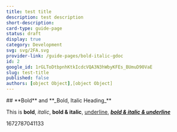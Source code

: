 ```yaml
---
title: test title
description: test description
short-description: 
card-type: guide-page
status: draft
display: true
category: Development
svg: svg/2FA.svg
provider-link: /guide-pages/bold-italic-gdoc
id: 2
google_id: 1rGLToDtbpnhKtkIcdcVQA3N3hWbyKFEs_BUmuD90VaE
slug: test-title
published: false
authors: [object Object],[object Object]
---
```

<div class="content-section">
<div class="section-container" markdown="1">
## **Bold** and **_Bold, Italic Heading_**


This is **bold**, _italic_, **bold & italic**, <ins>underline</ins>, **_<ins>bold & italic & underline</ins>_**
</div>
</div> 1672787041133